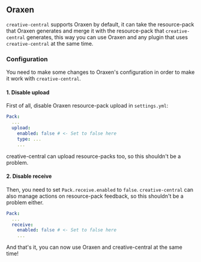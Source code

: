 ## Oraxen

`creative-central` supports Oraxen by default, it can take the resource-pack
that Oraxen generates and merge it with the resource-pack that `creative-central`
generates, this way you can use Oraxen and any plugin that uses `creative-central`
at the same time.

### Configuration

You need to make some changes to Oraxen's configuration in order to make it work
with `creative-central`.

#### 1. Disable upload

First of all, disable Oraxen resource-pack upload in `settings.yml`:
<!--@formatter:off-->
```yaml
Pack:
  ...
  upload:
    enabled: false # <- Set to false here
    type: ...
    ...
```
<!--@formatter:on-->

creative-central can upload resource-packs too, so this shouldn't be a problem.

#### 2. Disable receive

Then, you need to set `Pack.receive.enabled` to `false`. `creative-central` can also
manage actions on resource-pack feedback, so this shouldn't be a problem either.

```yaml
Pack:
  ...
  receive:
    enabled: false # <- Set to false here
    ...
```

And that's it, you can now use Oraxen and creative-central at the same time!